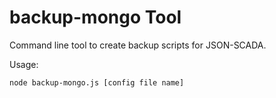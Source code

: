 # backup-mongo Tool

Command line tool to create backup scripts for JSON-SCADA.

Usage:

    node backup-mongo.js [config file name]
